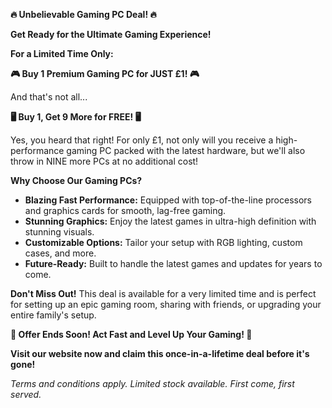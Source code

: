 **🔥 Unbelievable Gaming PC Deal! 🔥**

**Get Ready for the Ultimate Gaming Experience!** 

**For a Limited Time Only:**

**🎮 Buy 1 Premium Gaming PC for JUST £1! 🎮**

And that's not all...

**🖥️ Buy 1, Get 9 More for FREE! 🖥️**

Yes, you heard that right! For only £1, not only will you receive a high-performance gaming PC packed with the latest hardware, but we'll also throw in NINE more PCs at no additional cost!

**Why Choose Our Gaming PCs?**

- **Blazing Fast Performance:** Equipped with top-of-the-line processors and graphics cards for smooth, lag-free gaming.
- **Stunning Graphics:** Enjoy the latest games in ultra-high definition with stunning visuals.
- **Customizable Options:** Tailor your setup with RGB lighting, custom cases, and more.
- **Future-Ready:** Built to handle the latest games and updates for years to come.

**Don't Miss Out!** This deal is available for a very limited time and is perfect for setting up an epic gaming room, sharing with friends, or upgrading your entire family's setup.

**📅 Offer Ends Soon! Act Fast and Level Up Your Gaming! 📅**

**Visit our website now and claim this once-in-a-lifetime deal before it's gone!** 

*Terms and conditions apply. Limited stock available. First come, first served.*